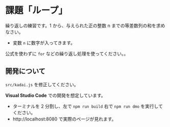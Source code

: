 # 課題「ループ」

繰り返しの練習です。1 から、与えられた正の整数 n までの等差数列の和を求めなさい。

- 変数 `n` に数字が入ってきます。

公式を使わずに `for` などの繰り返し処理を使ってください。。

## 開発について

`src/kadai.js` を修正してください。

**Visual Studio Code** での開発を想定しています。

- ターミナルを 2 分割し、左で `npm run build` 右で `npm run dmo` を実行してください。
- http://localhost:8080 で実際のページが見れます。
